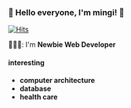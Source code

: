 ### 👋 Hello everyone, I'm mingi! 👋

<div align=left>

[![Hits](https://hits.seeyoufarm.com/api/count/incr/badge.svg?url=https%3A%2F%2Fgithub.com%2Fmin-ki)](https://hits.seeyoufarm.com)

</div>

🧑🏻‍💻: I'm **Newbie Web Developer**

#### interesting

- **computer architecture**
- **database**
- **health care**
